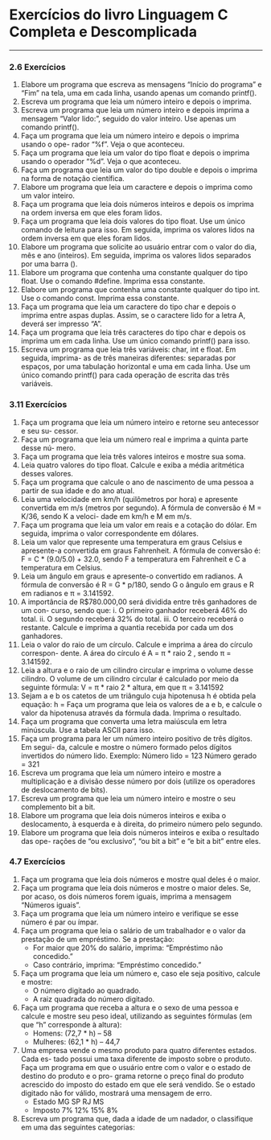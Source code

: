 # Exercícios do livro Linguagem C Completa e Descomplicada
---

### 2.6 Exercícios
1) Elabore um programa que escreva as mensagens “Início do programa” e “Fim” na
tela, uma em cada linha, usando apenas um comando printf().
2) Escreva um programa que leia um número inteiro e depois o imprima.
3) Escreva um programa que leia um número inteiro e depois imprima a mensagem
“Valor lido:”, seguido do valor inteiro. Use apenas um comando printf().
4) Faça um programa que leia um número inteiro e depois o imprima usando o ope-
rador “%f”. Veja o que aconteceu.
5) Faça um programa que leia um valor do tipo float e depois o imprima usando o
operador “%d”. Veja o que aconteceu.
6) Faça um programa que leia um valor do tipo double e depois o imprima na forma
de notação científica.
7) Elabore um programa que leia um caractere e depois o imprima como um valor
inteiro.
8) Faça um programa que leia dois números inteiros e depois os imprima na ordem
inversa em que eles foram lidos.
9) Faça um programa que leia dois valores do tipo float. Use um único comando de
leitura para isso. Em seguida, imprima os valores lidos na ordem inversa em que eles
foram lidos.
10) Elabore um programa que solicite ao usuário entrar com o valor do dia, mês e ano
(inteiros). Em seguida, imprima os valores lidos separados por uma barra (\).
11) Elabore um programa que contenha uma constante qualquer do tipo float. Use o
comando #define. Imprima essa constante.
12) Elabore um programa que contenha uma constante qualquer do tipo int. Use o
comando const. Imprima essa constante.
13) Faça um programa que leia um caractere do tipo char e depois o imprima entre
aspas duplas. Assim, se o caractere lido for a letra A, deverá ser impresso “A”.
14) Faça um programa que leia três caracteres do tipo char e depois os imprima um
em cada linha. Use um único comando printf() para isso.
15) Escreva um programa que leia três variáveis: char, int e float. Em seguida, imprima-
as de três maneiras diferentes: separadas por espaços, por uma tabulação horizontal e
uma em cada linha. Use um único comando printf() para cada operação de escrita
das três variáveis.

### 3.11 Exercícios
1) Faça um programa que leia um número inteiro e retorne seu antecessor e seu su-
cessor.
2) Faça um programa que leia um número real e imprima a quinta parte desse nú-
mero.
3) Faça um programa que leia três valores inteiros e mostre sua soma.
4) Leia quatro valores do tipo float. Calcule e exiba a média aritmética desses valores.
5) Faça um programa que calcule o ano de nascimento de uma pessoa a partir de sua
idade e do ano atual.
6) Leia uma velocidade em km/h (quilômetros por hora) e apresente convertida em
m/s (metros por segundo). A fórmula de conversão é M = K/36, sendo K a veloci-
dade em km/h e M em m/s.
7) Faça um programa que leia um valor em reais e a cotação do dólar. Em seguida,
imprima o valor correspondente em dólares.
8) Leia um valor que represente uma temperatura em graus Celsius e apresente-a
convertida em graus Fahrenheit. A fórmula de conversão é: F = C * (9.0/5.0) +
32.0, sendo F a temperatura em Fahrenheit e C a temperatura em Celsius.
9) Leia um ângulo em graus e apresente-o convertido em radianos. A fórmula de
conversão é R = G * p/180, sendo G o ângulo em graus e R em radianos e π =
3.141592.
10) A importância de R$780.000,00 será dividida entre três ganhadores de um con-
curso, sendo que:
i. O primeiro ganhador receberá 46% do total.
ii. O segundo receberá 32% do total.
iii. O terceiro receberá o restante.
Calcule e imprima a quantia recebida por cada um dos ganhadores.
11) Leia o valor do raio de um círculo. Calcule e imprima a área do círculo correspon-
dente. A área do círculo é A = π * raio 2 , sendo π = 3.141592.
12) Leia a altura e o raio de um cilindro circular e imprima o volume desse cilindro.
O volume de um cilindro circular é calculado por meio da seguinte fórmula:
V = π * raio 2 * altura,
em que π = 3.141592
13) Sejam a e b os catetos de um triângulo cuja hipotenusa h é obtida pela equação:
h =
Faça um programa que leia os valores de a e b, e calcule o valor da hipotenusa
através da fórmula dada. Imprima o resultado.
14) Faça um programa que converta uma letra maiúscula em letra minúscula. Use a
tabela ASCII para isso.
15) Faça um programa para ler um número inteiro positivo de três dígitos. Em segui-
da, calcule e mostre o número formado pelos dígitos invertidos do número lido.
Exemplo:
Número lido = 123
Número gerado = 321
16) Escreva um programa que leia um número inteiro e mostre a multiplicação e a
divisão desse número por dois (utilize os operadores de deslocamento de bits).
17) Escreva um programa que leia um número inteiro e mostre o seu complemento
bit a bit.
18) Elabore um programa que leia dois números inteiros e exiba o deslocamento, à
esquerda e à direita, do primeiro número pelo segundo.
19) Elabore um programa que leia dois números inteiros e exiba o resultado das ope-
rações de “ou exclusivo”, “ou bit a bit” e “e bit a bit” entre eles.

### 4.7 Exercícios

1) Faça um programa que leia dois números e mostre qual deles é o maior.
2) Faça um programa que leia dois números e mostre o maior deles. Se, por acaso, os
dois números forem iguais, imprima a mensagem “Números iguais”.
3) Faça um programa que leia um número inteiro e verifique se esse número é par
ou ímpar.
4) Faça um programa que leia o salário de um trabalhador e o valor da prestação de
um empréstimo. Se a prestação:
	* For maior que 20% do salário, imprima: “Empréstimo não concedido.”
	* Caso contrário, imprima: “Empréstimo concedido.”
5) Faça um programa que leia um número e, caso ele seja positivo, calcule e mostre:
	* O número digitado ao quadrado.
	* A raiz quadrada do número digitado.
6) Faça um programa que receba a altura e o sexo de uma pessoa e calcule e mostre
seu peso ideal, utilizando as seguintes fórmulas (em que “h” corresponde à altura):
	* Homens: (72,7 * h) – 58
	* Mulheres: (62,1 * h) – 44,7
7) Uma empresa vende o mesmo produto para quatro diferentes estados. Cada es-
tado possui uma taxa diferente de imposto sobre o produto. Faça um programa
em que o usuário entre com o valor e o estado de destino do produto e o pro-
grama retorne o preço final do produto acrescido do imposto do estado em que
ele será vendido. Se o estado digitado não for válido, mostrará uma mensagem
de erro.
	- Estado MG SP RJ MS
	- Imposto 7% 12% 15% 8%
8) Escreva um programa que, dada a idade de um nadador, o classifique em uma das
seguintes categorias:
